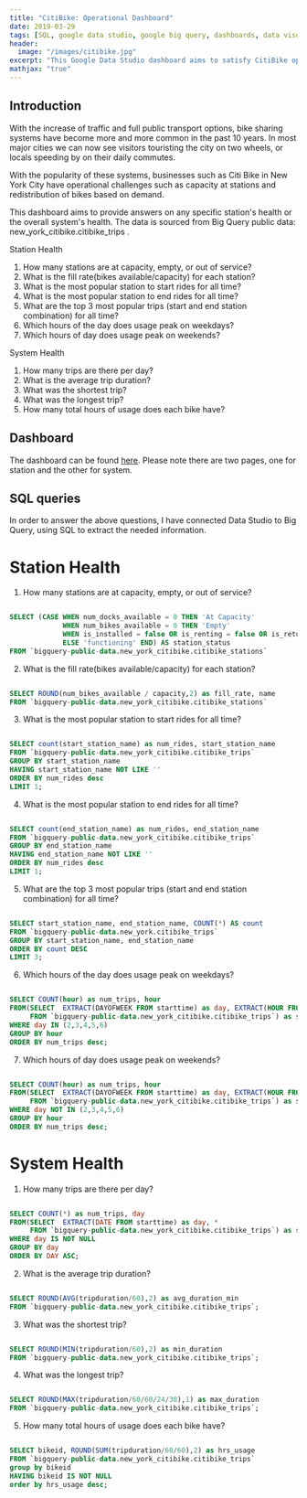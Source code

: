 ```yaml
---
title: "CitiBike: Operational Dashboard"
date: 2019-03-29
tags: [SQL, google data studio, google big query, dashboards, data visualization]
header:
  image: "/images/citibike.jpg"
excerpt: "This Google Data Studio dashboard aims to satisfy CitiBike operational needs using live public data from Google Big Query."
mathjax: "true"
---
```


## Introduction

With the increase of traffic and full public transport options, bike sharing systems have become more and more common in the past 10 years. In most major cities we can now see visitors touristing the city on two wheels, or locals speeding by on their daily commutes. 

With the popularity of these systems, businesses such as Citi Bike in New York City have operational challenges such as capacity at stations and redistribution of bikes based on demand.

This dashboard aims to provide answers on any specific station's health or the overall system's health. The data is sourced from Big Query public data: new_york_citibike.citibike_trips .

Station Health
1. How many stations are at capacity, empty, or out of service?
2. What is the fill rate(bikes available/capacity) for each station?
3. What is the most popular station to start rides for all time?
4. What is the most popular station to end rides for all time?
5. What are the top 3 most popular trips (start and end station combination) for all time?
6. Which hours of the day does usage peak on weekdays?
7. Which hours of day does usage peak on weekends?

System Health
1. How many trips are there per day?
2. What is the average trip duration?
3. What was the shortest trip?
4. What was the longest trip?
5. How many total hours of usage does each bike have?


## Dashboard

The dashboard can be found [here](https://datastudio.google.com/s/oEq2kNO82HQ). Please note there are two pages, one for station and the other for system.


## SQL queries
In order to answer the above questions, I have connected Data Studio to Big Query, using SQL to extract the needed information.

# Station Health

1. How many stations are at capacity, empty, or out of service?

```sql

SELECT (CASE WHEN num_docks_available = 0 THEN 'At Capacity'
             WHEN num_bikes_available = 0 THEN 'Empty'
             WHEN is_installed = false OR is_renting = false OR is_returning = false THEN 'Out of Service' 
             ELSE 'functioning' END) AS station_status
FROM `bigquery-public-data.new_york_citibike.citibike_stations`

```

2. What is the fill rate(bikes available/capacity) for each station?

```sql

SELECT ROUND(num_bikes_available / capacity,2) as fill_rate, name
FROM `bigquery-public-data.new_york_citibike.citibike_stations`

```

3. What is the most popular station to start rides for all time?

```sql

SELECT count(start_station_name) as num_rides, start_station_name
FROM `bigquery-public-data.new_york_citibike.citibike_trips`
GROUP BY start_station_name
HAVING start_station_name NOT LIKE ''
ORDER BY num_rides desc
LIMIT 1;

```
4. What is the most popular station to end rides for all time?

```sql

SELECT count(end_station_name) as num_rides, end_station_name
FROM `bigquery-public-data.new_york_citibike.citibike_trips`
GROUP BY end_station_name
HAVING end_station_name NOT LIKE ''
ORDER BY num_rides desc
LIMIT 1;

```

5. What are the top 3 most popular trips (start and end station combination) for all time?

```sql

SELECT start_station_name, end_station_name, COUNT(*) AS count
FROM `bigquery-public-data.new_york.citibike_trips`
GROUP BY start_station_name, end_station_name
ORDER BY count DESC
LIMIT 3;

```

6. Which hours of the day does usage peak on weekdays?

```sql

SELECT COUNT(hour) as num_trips, hour
FROM(SELECT  EXTRACT(DAYOFWEEK FROM starttime) as day, EXTRACT(HOUR FROM starttime) as hour,*
     FROM `bigquery-public-data.new_york_citibike.citibike_trips`) as subquery
WHERE day IN (2,3,4,5,6)
GROUP BY hour
ORDER BY num_trips desc;

```

7. Which hours of day does usage peak on weekends? 

```sql

SELECT COUNT(hour) as num_trips, hour
FROM(SELECT  EXTRACT(DAYOFWEEK FROM starttime) as day, EXTRACT(HOUR FROM starttime) as hour,*
     FROM `bigquery-public-data.new_york_citibike.citibike_trips`) as subquery
WHERE day NOT IN (2,3,4,5,6)
GROUP BY hour
ORDER BY num_trips desc;

```

# System Health

1. How many trips are there per day?

```sql

SELECT COUNT(*) as num_trips, day
FROM(SELECT  EXTRACT(DATE FROM starttime) as day, *
     FROM `bigquery-public-data.new_york_citibike.citibike_trips`) as subquery
WHERE day IS NOT NULL
GROUP BY day
ORDER BY DAY ASC;

```

2. What is the average trip duration?

```sql

SELECT ROUND(AVG(tripduration/60),2) as avg_duration_min
FROM `bigquery-public-data.new_york_citibike.citibike_trips`;

```

3. What was the shortest trip?

```sql

SELECT ROUND(MIN(tripduration/60),2) as min_duration
FROM `bigquery-public-data.new_york_citibike.citibike_trips`;

```
4. What was the longest trip?

```sql

SELECT ROUND(MAX(tripduration/60/60/24/30),1) as max_duration
FROM `bigquery-public-data.new_york_citibike.citibike_trips`;

```

5. How many total hours of usage does each bike have?

```sql

SELECT bikeid, ROUND(SUM(tripduration/60/60),2) as hrs_usage
FROM `bigquery-public-data.new_york_citibike.citibike_trips`
group by bikeid
HAVING bikeid IS NOT NULL
order by hrs_usage desc;

```
